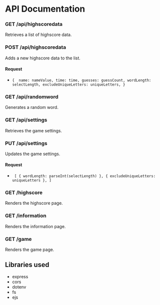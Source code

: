 # API Documentation

### GET /api/highscoredata

Retrieves a list of highscore data.

### POST /api/highscoredata

Adds a new highscore data to the list.

#### Request

- `{ 
name: nameValue,
time: time,
guesses: guessCount,
wordLength: selectLength,
excludeUniqueLetters: uniqueLetters,
}`

### GET /api/randomword

Generates a random word.

### GET /api/settings

Retrieves the game settings.

### PUT /api/settings

Updates the game settings.

#### Request

- ` [
  { wordLength: parseInt(selectLength) },
  { excludeUniqueLetters: uniqueLetters },
]`

### GET /highscore

Renders the highscore page.

### GET /information

Renders the information page.

### GET /game

Renders the game page.

## Libraries used

- express
- cors
- dotenv
- fs
- ejs

